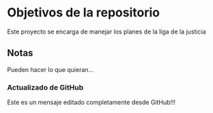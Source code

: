 # Objetivos de la repositorio

Este proyecto se encarga de manejar los planes de la liga de la justicia


## Notas
Pueden hacer lo que quieran...

### Actualizado de GitHub
Este es un mensaje editado completamente desde GitHub!!!
